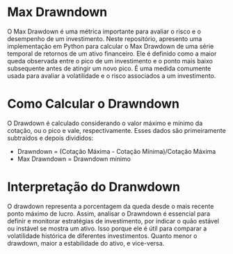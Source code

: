 # Max Drawndown

O Max Drawdown é uma métrica importante para avaliar o risco e o desempenho de um investimento. Neste repositório, apresento uma implementação em Python para calcular o Max Drawdown de uma série temporal de retornos de um ativo financeiro. Ele é definido como a maior queda observada entre o pico de um investimento e o ponto mais baixo subsequente antes de atingir um novo pico. É uma medida comumente usada para avaliar a volatilidade e o risco associados a um investimento.

# Como Calcular o Drawndown

O Drawdown é calculado considerando o valor máximo e mínimo da cotação, ou o pico e vale, respectivamente. Esses dados são primeiramente subtraídos e depois divididos:
* Drawndown = (Cotação Máxima - Cotação Mínima)/Cotação Máxima
* Max Drawndown = Drawndown mínimo

# Interpretação do Dranwdown

O drawdown representa a porcentagem da queda desde o mais recente ponto máximo de lucro. Assim, analisar o Drawndown é essencial para definir e monitorar estratégias de investimento, por indicar o quão estável ou instável se mostra um ativo. Isso porque ele é útil para comparar a volatilidade histórica de diferentes investimentos. Quanto menor o drawdown, maior a estabilidade do ativo, e vice-versa.

